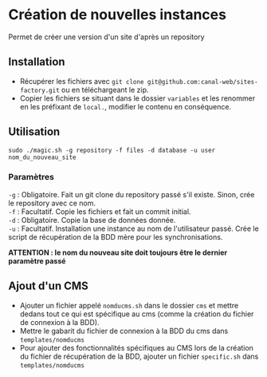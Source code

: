 # Création de nouvelles instances
Permet de créer une version d'un site d'après un repository

## Installation

- Récupérer les fichiers avec `git clone git@github.com:canal-web/sites-factory.git` ou en téléchargeant le zip.
- Copier les fichiers se situant dans le dossier `variables` et les renommer en les préfixant de `local.`, modifier le contenu en conséquence.

## Utilisation
```
sudo ./magic.sh -g repository -f files -d database -u user nom_du_nouveau_site
```

### Paramètres

`-g` : Obligatoire. Fait un git clone du repository passé s'il existe. Sinon, crée le repository avec ce nom.  
`-f` : Facultatif. Copie les fichiers et fait un commit initial.  
`-d` : Obligatoire. Copie la base de données donnée.  
`-u` : Facultatif. Installation une instance au nom de l'utilisateur passé. Crée le script de récupération de la BDD mère pour les synchronisations.

**ATTENTION : le nom du nouveau site doit toujours être le dernier paramètre passé**

## Ajout d'un CMS

- Ajouter un fichier appelé `nomducms.sh` dans le dossier `cms` et mettre dedans tout ce qui est spécifique au cms (comme la création du fichier de connexion à la BDD).
- Mettre le gabarit du fichier de connexion à la BDD du cms dans `templates/nomducms`
- Pour ajouter des fonctionnalités spécifiques au CMS lors de la création du fichier de récupération de la BDD, ajouter un fichier `specific.sh` dans `templates/nomducms`
